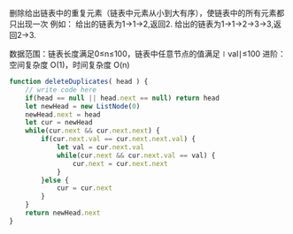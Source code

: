 删除给出链表中的重复元素（链表中元素从小到大有序），使链表中的所有元素都只出现一次
例如：
给出的链表为1→1→2,返回2.
给出的链表为1→1→2→3→3,返回2→3.

数据范围：链表长度满足0≤n≤100，链表中任意节点的值满足∣val∣≤100
进阶：空间复杂度 O(1)，时间复杂度 O(n)

```js
function deleteDuplicates( head ) {
    // write code here
    if(head == null || head.next == null) return head
    let newHead = new ListNode(0)
    newHead.next = head
    let cur = newHead
    while(cur.next && cur.next.next) {
        if(cur.next.val == cur.next.next.val) {
            let val = cur.next.val
            while(cur.next && cur.next.val == val) {
                cur.next = cur.next.next
            } 
        }else {
            cur = cur.next
        }
    }
    return newHead.next
}
```